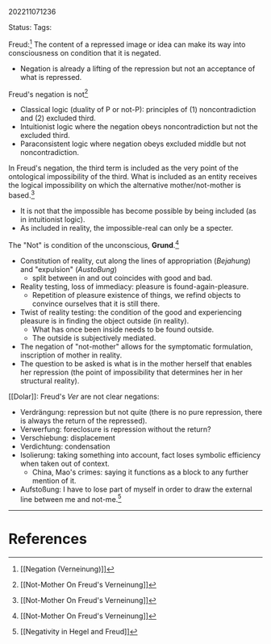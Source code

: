 202211071236

Status: 
Tags: 

Freud:[^1]
The content of a repressed image or idea can make its way into consciousness on condition that it is negated.
* Negation is already a lifting of the repression but not an acceptance of what is repressed.

Freud's negation is not[^2] 
- Classical logic (duality of P or not-P): principles of (1) noncontradiction and (2) excluded third.
- Intuitionist logic where the negation obeys noncontradiction but not the excluded third.
- Paraconsistent logic where negation obeys excluded middle but not noncontradiction.

In Freud's negation, the third term is included as the very point of the ontological impossibility of the third. What is included as an entity receives the logical impossibility on which the alternative mother/not-mother is based.[^2] 
- It is not that the impossible has become possible by being included (as in intuitionist logic).
- As included in reality, the impossible-real can only be a specter.

The "Not" is condition of the unconscious, **Grund**.[^2] 
- Constitution of reality, cut along the lines of appropriation (*Bejahung*) and "expulsion" (*AustoBung*)
	- split between in and out coincides with good and bad.
- Reality testing, loss of immediacy: pleasure is found-again-pleasure.
	- Repetition of pleasure existence of things, we refind objects to convince ourselves that it is still there.
- Twist of reality testing: the condition of the good and experiencing pleasure is in finding the object outside (in reality).
	- What has once been inside needs to be found outside.
	- The outside is subjectively mediated.
- The negation of "not-mother" allows for the symptomatic formulation, inscription of mother in reality.
- The question to be asked is what is in the mother herself that enables her repression (the point of impossibility that determines her in her structural reality).

[[Dolar]]: Freud's *Ver* are not clear negations:
- Verdrängung: repression but not quite (there is no pure repression, there is always the return of the repressed).
- Verwerfung: foreclosure is repression without the return?
- Verschiebung: displacement
- Verdichtung: condensation
- Isolierung: taking something into account, fact loses symbolic efficiency when taken out of context.
	- China, Mao's crimes: saying it functions as a block to any further mention of it.
- Aufstoßung: I have to lose part of myself in order to draw the external line between me and not-me.[^3]

---
# References

[^1]: [[Negation (Verneinung)]]
[^2]: [[Not-Mother On Freud's Verneinung]]
[^3]: [[Negativity in Hegel and Freud]]